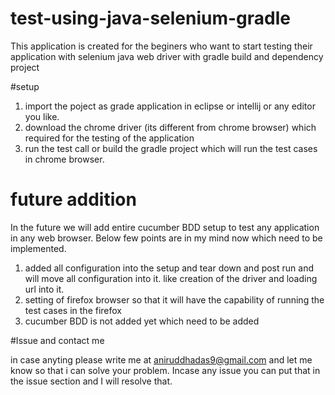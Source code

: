 # test-using-java-selenium-gradle

This application is created for the beginers who want to start testing their application with selenium java web driver with gradle build 
and dependency project

#setup

1. import the poject as grade application in eclipse or intellij or any editor you like.
2. download the chrome driver (its different from chrome browser) which required for the testing of the application
3. run the test call or build the gradle project which will run the test cases in chrome browser.

# future addition

In the future we will add entire cucumber BDD setup to test any application in any web browser.
Below few points are in my mind now which need to be implemented.

1. added all configuration into the setup and tear down and post run and will move all configuration into it.
like creation of the driver and loading url into it.
2. setting of firefox browser so that it will have the capability of running the test cases in the firefox
3. cucumber BDD is not added yet which need to be added


#Issue and contact me

in case anyting please write me at aniruddhadas9@gmail.com and let me know so that i can solve your problem.
Incase any issue you can put that in the issue section and I will resolve that.
